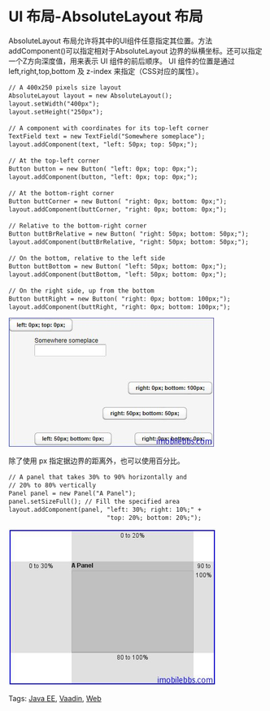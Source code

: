 # UI 布局-AbsoluteLayout 布局

AbsoluteLayout 布局允许将其中的UI组件任意指定其位置。方法 addComponent()可以指定相对于AbsoluteLayout 边界的纵横坐标。还可以指定一个Z方向深度值，用来表示 UI 组件的前后顺序。
UI 组件的位置是通过 left,right,top,bottom 及 z-index 来指定（CSS对应的属性）。

```
// A 400x250 pixels size layout
AbsoluteLayout layout = new AbsoluteLayout();
layout.setWidth("400px");
layout.setHeight("250px");
        
// A component with coordinates for its top-left corner
TextField text = new TextField("Somewhere someplace");
layout.addComponent(text, "left: 50px; top: 50px;");

// At the top-left corner
Button button = new Button( "left: 0px; top: 0px;");
layout.addComponent(button, "left: 0px; top: 0px;");
 
// At the bottom-right corner
Button buttCorner = new Button( "right: 0px; bottom: 0px;");
layout.addComponent(buttCorner, "right: 0px; bottom: 0px;");
 
// Relative to the bottom-right corner
Button buttBrRelative = new Button( "right: 50px; bottom: 50px;");
layout.addComponent(buttBrRelative, "right: 50px; bottom: 50px;");
 
// On the bottom, relative to the left side
Button buttBottom = new Button( "left: 50px; bottom: 0px;");
layout.addComponent(buttBottom, "left: 50px; bottom: 0px;");
 
// On the right side, up from the bottom
Button buttRight = new Button( "right: 0px; bottom: 100px;");
layout.addComponent(buttRight, "right: 0px; bottom: 100px;");
```

![](images/88.png)

除了使用 px 指定据边界的距离外，也可以使用百分比。

```
// A panel that takes 30% to 90% horizontally and
// 20% to 80% vertically
Panel panel = new Panel("A Panel");
panel.setSizeFull(); // Fill the specified area
layout.addComponent(panel, "left: 30%; right: 10%;" +
                           "top: 20%; bottom: 20%;");
```

![](images/89.png)

Tags: [Java EE](http://www.imobilebbs.com/wordpress/archives/tag/java-ee), [Vaadin](http://www.imobilebbs.com/wordpress/archives/tag/vaadin), [Web](http://www.imobilebbs.com/wordpress/archives/tag/web)